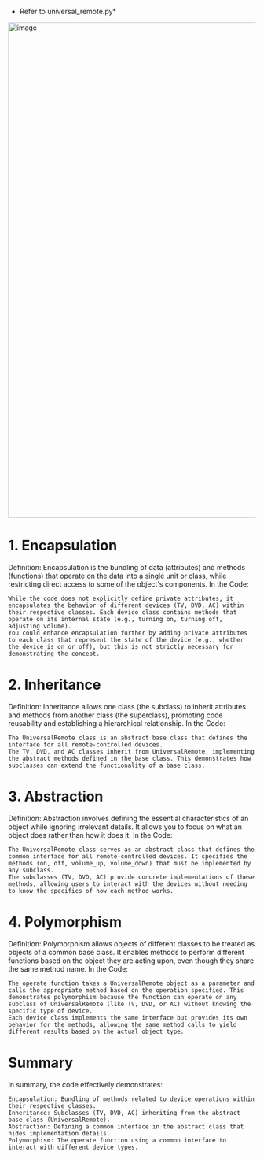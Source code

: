 * Refer to universal_remote.py*

<img width="1007" alt="image" src="https://github.com/user-attachments/assets/5bbaeca9-3fcb-4505-a1ca-c0d4d8c4576e">


# 1. Encapsulation
Definition: Encapsulation is the bundling of data (attributes) and methods (functions) that operate on the data into a single unit or class, while restricting direct access to some of the object's components. In the Code:

    While the code does not explicitly define private attributes, it encapsulates the behavior of different devices (TV, DVD, AC) within their respective classes. Each device class contains methods that operate on its internal state (e.g., turning on, turning off, adjusting volume).
    You could enhance encapsulation further by adding private attributes to each class that represent the state of the device (e.g., whether the device is on or off), but this is not strictly necessary for demonstrating the concept.

# 2. Inheritance
Definition: Inheritance allows one class (the subclass) to inherit attributes and methods from another class (the superclass), promoting code reusability and establishing a hierarchical relationship. In the Code:

    The UniversalRemote class is an abstract base class that defines the interface for all remote-controlled devices.
    The TV, DVD, and AC classes inherit from UniversalRemote, implementing the abstract methods defined in the base class. This demonstrates how subclasses can extend the functionality of a base class.

# 3. Abstraction
Definition: Abstraction involves defining the essential characteristics of an object while ignoring irrelevant details. It allows you to focus on what an object does rather than how it does it. In the Code:

    The UniversalRemote class serves as an abstract class that defines the common interface for all remote-controlled devices. It specifies the methods (on, off, volume_up, volume_down) that must be implemented by any subclass.
    The subclasses (TV, DVD, AC) provide concrete implementations of these methods, allowing users to interact with the devices without needing to know the specifics of how each method works.

# 4. Polymorphism
Definition: Polymorphism allows objects of different classes to be treated as objects of a common base class. It enables methods to perform different functions based on the object they are acting upon, even though they share the same method name. In the Code:

    The operate function takes a UniversalRemote object as a parameter and calls the appropriate method based on the operation specified. This demonstrates polymorphism because the function can operate on any subclass of UniversalRemote (like TV, DVD, or AC) without knowing the specific type of device.
    Each device class implements the same interface but provides its own behavior for the methods, allowing the same method calls to yield different results based on the actual object type.

# Summary
In summary, the code effectively demonstrates:

    Encapsulation: Bundling of methods related to device operations within their respective classes.
    Inheritance: Subclasses (TV, DVD, AC) inheriting from the abstract base class (UniversalRemote).
    Abstraction: Defining a common interface in the abstract class that hides implementation details.
    Polymorphism: The operate function using a common interface to interact with different device types.
